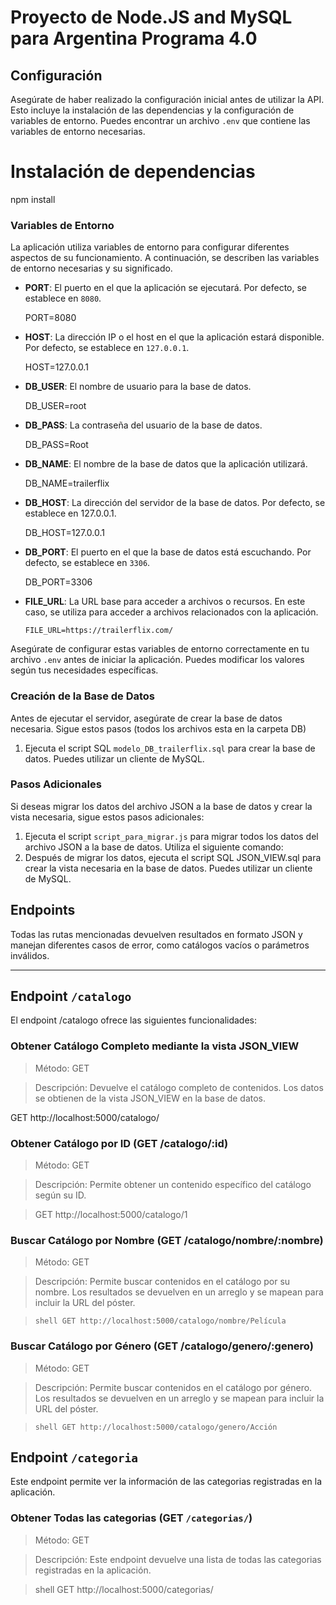 # Proyecto de Node.JS and MySQL para Argentina Programa 4.0

## Configuración

Asegúrate de haber realizado la configuración inicial antes de utilizar la API. Esto incluye la instalación de las dependencias y la configuración de variables de entorno. Puedes encontrar un archivo `.env` que contiene las variables de entorno necesarias.

# Instalación de dependencias
npm install

### Variables de Entorno

La aplicación utiliza variables de entorno para configurar diferentes aspectos de su funcionamiento. A continuación, se describen las variables de entorno necesarias y su significado.

- **PORT**: El puerto en el que la aplicación se ejecutará. Por defecto, se establece en `8080`.

    PORT=8080

- **HOST**: La dirección IP o el host en el que la aplicación estará disponible. Por defecto, se establece en `127.0.0.1`.


    HOST=127.0.0.1


- **DB_USER**: El nombre de usuario para la base de datos.

    DB_USER=root


- **DB_PASS**: La contraseña del usuario de la base de datos.

 
    DB_PASS=Root


- **DB_NAME**: El nombre de la base de datos que la aplicación utilizará.


    DB_NAME=trailerflix


- **DB_HOST**: La dirección del servidor de la base de datos. Por defecto, se establece en 127.0.0.1.


    DB_HOST=127.0.0.1


- **DB_PORT**: El puerto en el que la base de datos está escuchando. Por defecto, se establece en `3306`.


    DB_PORT=3306


- **FILE_URL**: La URL base para acceder a archivos o recursos. En este caso, se utiliza para acceder a archivos relacionados con la aplicación.

    ```shell
    FILE_URL=https://trailerflix.com/
    ```

Asegúrate de configurar estas variables de entorno correctamente en tu archivo `.env` antes de iniciar la aplicación. Puedes modificar los valores según tus necesidades específicas.

### Creación de la Base de Datos

Antes de ejecutar el servidor, asegúrate de crear la base de datos necesaria. Sigue estos pasos (todos los archivos esta en la carpeta DB)

1. Ejecuta el script SQL `modelo_DB_trailerflix.sql` para crear la base de datos. Puedes utilizar un cliente de MySQL.

### Pasos Adicionales

Si deseas migrar los datos del archivo JSON a la base de datos y crear la vista necesaria, sigue estos pasos adicionales:

1. Ejecuta el script `script_para_migrar.js` para migrar todos los datos del archivo JSON a la base de datos. Utiliza el siguiente comando:
2. Después de migrar los datos, ejecuta el script SQL JSON_VIEW.sql para crear la vista necesaria en la base de datos. Puedes utilizar un cliente de MySQL.

## Endpoints

Todas las rutas mencionadas devuelven resultados en formato JSON y manejan diferentes casos de error, como catálogos vacíos o parámetros inválidos.

---

## Endpoint `/catalogo`

El endpoint /catalogo ofrece las siguientes funcionalidades:

### Obtener Catálogo Completo mediante la vista JSON_VIEW

> Método: GET

> Descripción: Devuelve el catálogo completo de contenidos. Los datos se obtienen de la vista JSON_VIEW en la base de datos.

GET http://localhost:5000/catalogo/

### Obtener Catálogo por ID (GET /catalogo/:id)

> Método: GET

> Descripción: Permite obtener un contenido específico del catálogo según su ID.

> GET http://localhost:5000/catalogo/1

### Buscar Catálogo por Nombre (GET /catalogo/nombre/:nombre)

> Método: GET

> Descripción: Permite buscar contenidos en el catálogo por su nombre. Los resultados se devuelven en un arreglo y se mapean para incluir la URL del póster.

> ```shell GET http://localhost:5000/catalogo/nombre/Película```


### Buscar Catálogo por Género (GET /catalogo/genero/:genero)

> Método: GET

> Descripción: Permite buscar contenidos en el catálogo por género. Los resultados se devuelven en un arreglo y se mapean para incluir la URL del póster.

> ```shell GET http://localhost:5000/catalogo/genero/Acción```


## Endpoint `/categoria`

Este endpoint permite ver la información de las categorias registradas en la aplicación.

### Obtener Todas las categorias (GET `/categorias/`)

> Método: GET

> Descripción: Este endpoint devuelve una lista de todas las categorias registradas en la aplicación.

> shell GET http://localhost:5000/categorias/
